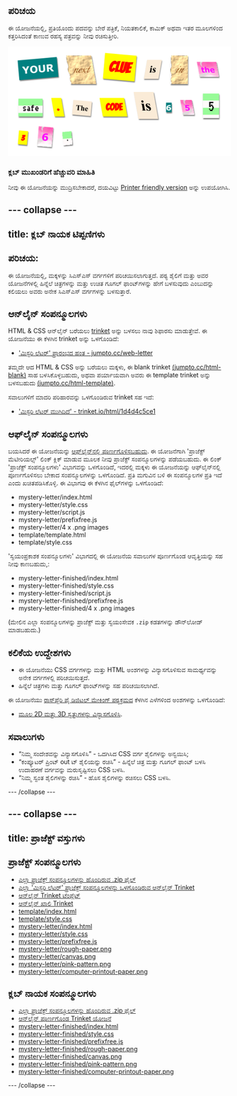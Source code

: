 ## ಪರಿಚಯ

ಈ ಯೋಜನೆಯಲ್ಲಿ, ಪ್ರತಿಯೊಂದು ಪದವನ್ನು ಬೇರೆ ಪತ್ರಿಕೆ, ನಿಯತಕಾಲಿಕೆ, ಕಾಮಿಕ್ ಅಥವಾ ಇತರ ಮೂಲಗಳಿಂದ ಕತ್ತರಿಸಿದಂತೆ ಕಾಣುವ ರಹಸ್ಯ ಪತ್ರವನ್ನು ನೀವು ರಚಿಸುತ್ತೀರಿ.

![ಸ್ಕ್ರೀನ್‍ಶಾಟ್](images/letter-final.png)

### ಕ್ಲಬ್ ಮುಖಂಡರಿಗೆ ಹೆಚ್ಚುವರಿ ಮಾಹಿತಿ

ನೀವು ಈ ಯೋಜನೆಯನ್ನು ಮುದ್ರಿಸಬೇಕಾದರೆ, ದಯವಿಟ್ಟು [Printer friendly version](https://projects.raspberrypi.org/kn-IN/projects/mystery-letter/print) ಅನ್ನು ಉಪಯೋಗಿಸಿ.

--- collapse ---
---
title: ಕ್ಲಬ್ ನಾಯಕ ಟಿಪ್ಪಣಿಗಳು
---
## ಪರಿಚಯ:

ಈ ಯೋಜನೆಯಲ್ಲಿ, ಮಕ್ಕಳನ್ನು ಸಿಎಸ್ಎಸ್ ವರ್ಗಗಳಿಗೆ ಪರಿಚಯಿಸಲಾಗುತ್ತದೆ. ಪಠ್ಯ ಶೈಲಿಗೆ ಮತ್ತು ಅವರ ಯೋಜನೆಗಳಲ್ಲಿ ಹಿನ್ನೆಲೆ ಚಿತ್ರಗಳನ್ನು ಮತ್ತು ಉಚಿತ ಗೂಗಲ್ ಫಾಂಟ್‌ಗಳನ್ನು ಹೇಗೆ ಬಳಸುವುದು ಎಂಬುದನ್ನು ಕಲಿಯಲು ಅವರು ಅನೇಕ ಸಿಎಸ್ಎಸ್ ವರ್ಗಗಳನ್ನು ಬಳಸುತ್ತಾರೆ.

## ಆನ್‌ಲೈನ್ ಸಂಪನ್ಮೂಲಗಳು

HTML & CSS ಆನ್‌ಲೈನ್ ಬರೆಯಲು [trinket](https://trinket.io/) ಅನ್ನು ಬಳಸಲು ನಾವು ಶಿಫಾರಸು ಮಾಡುತ್ತೇವೆ. ಈ ಯೋಜನೆಯು ಈ ಕೆಳಗಿನ trinket ಅನ್ನು ಒಳಗೊಂಡಿದೆ:

* ['ಮಿಸ್ಟರಿ ಲೆಟರ್' ಪ್ರಾರಂಭದ ಹಂತ - jumpto.cc/web-letter](http://jumpto.cc/web-letter)

ತಮ್ಮದೇ ಆದ HTML & CSS ಅನ್ನು ಬರೆಯಲು ಮಕ್ಕಳು, ಈ blank trinket [(jumpto.cc/html-blank)](http://jumpto.cc/html-blank) ಸಾಹ ಬಳಸಿಕೊಳ್ಳಬಹುದು, ಅಥವಾ ಪರ್ಯಾಯವಾಗಿ ಅವರು ಈ template trinket ಅನ್ನು ಬಳಸಬಹುದು [(jumpto.cc/html-template)](http://jumpto.cc/html-template).

ಸವಾಲುಗಳಿಗೆ ಮಾದರಿ ಪರಿಹಾರವನ್ನು ಒಳಗೊಂಡಿರುವ trinket ಸಹ ಇದೆ:

* ['ಮಿಸ್ಟರಿ ಲೆಟರ್ ಮುಗಿದಿದೆ' - trinket.io/html/1d4d4c5ce1](https://trinket.io/html/1d4d4c5ce1)

## ಆಫ್‌ಲೈನ್ ಸಂಪನ್ಮೂಲಗಳು

ಬಯಸಿದರೆ ಈ ಯೋಜನೆಯನ್ನು [ಆಫ್‌ಲೈನ್‌ನಲ್ಲಿ ಪೂರ್ಣಗೊಳಿಸಬಹುದು](https://www.codeclubprojects.org/en-GB/resources/webdev-working-offline/). ಈ ಯೋಜನೆಗಾಗಿ 'ಪ್ರಾಜೆಕ್ಟ್ ಮೆಟೀರಿಯಲ್ಸ್' ಲಿಂಕ್ ಕ್ಲಿಕ್ ಮಾಡುವ ಮೂಲಕ ನೀವು ಪ್ರಾಜೆಕ್ಟ್ ಸಂಪನ್ಮೂಲಗಳನ್ನು ಪಡೆಯಬಹುದು. ಈ ಲಿಂಕ್ 'ಪ್ರಾಜೆಕ್ಟ್ ಸಂಪನ್ಮೂಲಗಳು' ವಿಭಾಗವನ್ನು ಒಳಗೊಂಡಿದೆ, ಇದರಲ್ಲಿ ಮಕ್ಕಳು ಈ ಯೋಜನೆಯನ್ನು ಆಫ್‌ಲೈನ್‌ನಲ್ಲಿ ಪೂರ್ಣಗೊಳಿಸಲು ಬೇಕಾದ ಸಂಪನ್ಮೂಲಗಳನ್ನು ಒಳಗೊಂಡಿದೆ. ಪ್ರತಿ ಮಗುವಿನ ಬಳಿ ಈ ಸಂಪನ್ಮೂಲಗಳ ಪ್ರತಿ ಇದೆ ಎಂದು ಖಚಿತಪಡಿಸಿಕೊಳ್ಳಿ. ಈ ವಿಭಾಗವು ಈ ಕೆಳಗಿನ ಫೈಲ್‌ಗಳನ್ನು ಒಳಗೊಂಡಿದೆ:

* mystery-letter/index.html
* mystery-letter/style.css
* mystery-letter/script.js
* mystery-letter/prefixfree.js
* mystery-letter/4 x .png images
* template/template.html
* template/style.css

'ಸ್ವಯಂಪ್ರಕಾಶಕ ಸಂಪನ್ಮೂಲಗಳು' ವಿಭಾಗದಲ್ಲಿ ಈ ಯೋಜನೆಯ ಸವಾಲುಗಳ ಪೂರ್ಣಗೊಂಡ ಆವೃತ್ತಿಯನ್ನು ಸಹ ನೀವು ಕಾಣಬಹುದು,:

* mystery-letter-finished/index.html
* mystery-letter-finished/style.css
* mystery-letter-finished/script.js
* mystery-letter-finished/prefixfree.js
* mystery-letter-finished/4 x .png images

(ಮೇಲಿನ ಎಲ್ಲಾ ಸಂಪನ್ಮೂಲಗಳನ್ನು ಪ್ರಾಜೆಕ್ಟ್ ಮತ್ತು ಸ್ವಯಂಸೇವಕ `.zip` ಕಡತಗಳನ್ನು ಡೌನ್‌ಲೋಡ್ ಮಾಡಬಹುದು.)

## ಕಲಿಕೆಯ ಉದ್ದೇಶಗಳು

* ಈ ಯೋಜನೆಯು CSS ವರ್ಗಗಳನ್ನು ಮತ್ತು HTML ಅಂಶಗಳನ್ನು ವಿನ್ಯಾಸಗೊಳಿಸುವ ಸಾಮರ್ಥ್ಯವನ್ನು ಅನೇಕ ವರ್ಗಗಳಲ್ಲಿ ಪರಿಚಯಿಸುತ್ತದೆ.
* ಹಿನ್ನೆಲೆ ಚಿತ್ರಗಳು ಮತ್ತು ಗೂಗಲ್ ಫಾಂಟ್‌ಗಳನ್ನು ಸಹ ಪರಿಚಯಿಸಲಾಗಿದೆ. 

ಈ ಯೋಜನೆಯು [ರಾಸ್‌ಪ್ಬೆರಿ ಪೈ ಡಿಜಿಟಲ್ ಮೇಕಿಂಗ್ ಪಠ್ಯಕ್ರಮದ](http://rpf.io/curriculum) ಕೆಳಗಿನ ಎಳೆಗಳಿಂದ ಅಂಶಗಳನ್ನು ಒಳಗೊಂಡಿದೆ:

* [ಮೂಲ 2D ಮತ್ತು 3D ಸ್ವತ್ತುಗಳನ್ನು ವಿನ್ಯಾಸಗೊಳಿಸಿ](https://www.raspberrypi.org/curriculum/design/creator).

## ಸವಾಲುಗಳು

* “ನಿಮ್ಮ ಸಂದೇಶವನ್ನು ವಿನ್ಯಾಸಗೊಳಿಸಿ” - ಒದಗಿಸಿದ CSS ವರ್ಗ ಶೈಲಿಗಳನ್ನು ಅನ್ವಯಿಸಿ;
* “ಕಂಪ್ಯೂಟರ್ ಪ್ರಿಂಟ್‌ out ಟ್ ಶೈಲಿಯನ್ನು ರಚಿಸಿ” - ಹಿನ್ನೆಲೆ ಚಿತ್ರ ಮತ್ತು ಗೂಗಲ್ ಫಾಂಟ್ ಬಳಸಿ ಉದಾಹರಣೆ ವರ್ಗವನ್ನು ಮರುಸೃಷ್ಟಿಸಲು CSS ಬಳಸಿ. 
* “ನಿಮ್ಮ ಸ್ವಂತ ಶೈಲಿಗಳನ್ನು ರಚಿಸಿ” - ಹೊಸ ಶೈಲಿಗಳನ್ನು ರಚಿಸಲು CSS ಬಳಸಿ.

--- /collapse ---

--- collapse ---
---
title: ಪ್ರಾಜೆಕ್ಟ್ ವಸ್ತುಗಳು
---
## ಪ್ರಾಜೆಕ್ಟ್ ಸಂಪನ್ಮೂಲಗಳು

* [ಎಲ್ಲಾ ಪ್ರಾಜೆಕ್ಟ್ ಸಂಪನ್ಮೂಲಗಳನ್ನು ಹೊಂದಿರುವ .zip ಫೈಲ್](https://rpf.io/p/kn-IN/mystery-letter-go)
* [ಎಲ್ಲಾ 'ಮಿಸ್ಟರಿ ಲೆಟರ್' ಪ್ರಾಜೆಕ್ಟ್ ಸಂಪನ್ಮೂಲಗಳನ್ನು ಒಳಗೊಂಡಿರುವ ಆನ್‌ಲೈನ್ Trinket](http://jumpto.cc/web-letter)
* [ಆನ್‌ಲೈನ್ Trinket ಟೆಂಪ್ಲೆಟ್](http://jumpto.cc/trinket-template)
* [ಆನ್‌ಲೈನ್ ಖಾಲಿ Trinket](http://jumpto.cc/trinket-blank)
* [template/index.html](resources/template-index.html)
* [template/style.css](resources/template-style.css)
* [mystery-letter/index.html](resources/mystery-letter-index.html)
* [mystery-letter/style.css](resources/mystery-letter-style.css)
* [mystery-letter/prefixfree.js](resources/mystery-letter-prefixfree.js)
* [mystery-letter/rough-paper.png](resources/mystery-letter-rough-paper.png)
* [mystery-letter/canvas.png](resources/mystery-letter-canvas.png)
* [mystery-letter/pink-pattern.png](resources/mystery-letter-pink-pattern.png)
* [mystery-letter/computer-printout-paper.png](resources/mystery-letter-computer-printout-paper.png)

## ಕ್ಲಬ್ ನಾಯಕ ಸಂಪನ್ಮೂಲಗಳು

* [ಎಲ್ಲಾ ಪ್ರಾಜೆಕ್ಟ್ ಸಂಪನ್ಮೂಲಗಳನ್ನು ಹೊಂದಿರುವ .zip ಫೈಲ್](https://rpf.io/p/kn-IN/mystery-letter-go)
* [ಆನ್‌ಲೈನ್ ಪೂರ್ಣಗೊಂಡ Trinket ಯೋಜನೆ](https://trinket.io/html/1d4d4c5ce1)
* [mystery-letter-finished/index.html](resources/mystery-letter-finished-index.html)
* [mystery-letter-finished/style.css](resources/mystery-letter-finished-style.css)
* [mystery-letter-finished/prefixfree.js](resources/mystery-letter-finished-prefixfree.js)
* [mystery-letter-finished/rough-paper.png](resources/mystery-letter-finished-rough-paper.png)
* [mystery-letter-finished/canvas.png](resources/mystery-letter-finished-canvas.png)
* [mystery-letter-finished/pink-pattern.png](resources/mystery-letter-finished-pink-pattern.png)
* [mystery-letter-finished/computer-printout-paper.png](resources/mystery-letter-finished-computer-printout-paper.png)

--- /collapse ---